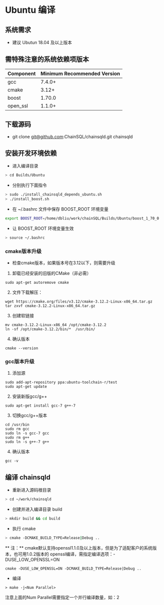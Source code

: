# Ubuntu 编译
## 系统需求
- 建议 Ubutun 18.04 及以上版本

## 需特殊注意的系统依赖项版本
| Component | Minimum Recommended Version |
|-----------|-----------------------|
| gcc | 7.4.0+ |
| cmake | 3.12+ |
| boost | 1.70.0 |
| open_ssl | 1.1.0+ |


## 下载源码
- git clone git@github.com:ChainSQL/chainsqld.git chainsqld

## 安装开发环境依赖
- 进入编译目录
```bash
> cd Builds/Ubuntu
```
- 分别执行下面指令
```bash
> sudo ./install_chainsqld_depends_ubuntu.sh
> ./install_boost.sh
```

- 在 ~/.bashrc 文件中保存 BOOST_ROOT 环境变量

```bash
export BOOST_ROOT=/home/dbliu/work/chainSQL/Builds/Ubuntu/boost_1_70_0
```
- 让 BOOST_ROOT 环境变量生效
```bash
> source ~/.bashrc
```

### cmake版本升级
- 检查cmake版本，如果版本号在3.12以下，则需要升级
1. 卸载已经安装的旧版的CMake（非必需）
```
sudo apt-get autoremove cmake
```
2. 文件下载解压：
```
wget https://cmake.org/files/v3.12/cmake-3.12.2-Linux-x86_64.tar.gz
tar zxvf cmake-3.12.2-Linux-x86_64.tar.gz
```
3. 创建软链接
```
mv cmake-3.12.2-Linux-x86_64 /opt/cmake-3.12.2
ln -sf /opt/cmake-3.12.2/bin/*  /usr/bin/
```
4. 确认版本
```
cmake --version
```

### gcc版本升级
1. 添加源
```
sudo add-apt-repository ppa:ubuntu-toolchain-r/test
sudo apt-get update
```
2. 安装新版gcc/g++
```
sudo apt-get install gcc-7 g++-7
```
3. 切换gcc/g++版本
```
cd /usr/bin
sudo rm gcc
sudo ln -s gcc-7 gcc
sudo rm g++
sudo ln -s g++-7 g++
```
4. 确认版本
```
gcc -v
```
## 编译 chainsqld
- 重新进入源码根目录
```bash
> cd ~/work/chainsqld
```
- 创建并进入编译目录 build
```bash
> mkdir build && cd build
```
- 执行 cmake
```bash
> cmake -DCMAKE_BUILD_TYPE=Release|Debug ..
```

** 注：** cmake默认支持openssl1.1.0及以上版本，但是为了适配客户的系统版本，也可用1.0.2版本的 openssl编译，需指定编译选项：-DUSE_LOW_OPENSSL=ON 
```
cmake -DUSE_LOW_OPENSSL=ON -DCMAKE_BUILD_TYPE=Release|Debug ..
```

- 编译

```base
> make -j<Num Parallel>
```
注意上面的Num Parallel需要指定一个并行编译数量，如：2
